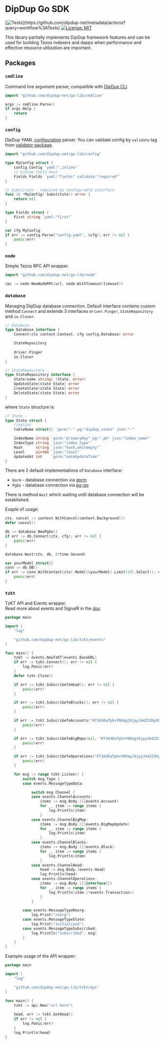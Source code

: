 # DipDup Go SDK

[![Tests](https://github.com/dipdup-net/metadata/workflows/Tests/badge.svg?)](https://github.com/dipdup-net/metadata/actions?query=workflow%3ATests)
[![License: MIT](https://img.shields.io/badge/License-MIT-yellow.svg)](https://opensource.org/licenses/MIT)

This library partially implements DipDup framework features and can be used for building Tezos indexers and dapps when performance and effective resource utilization are important.

## Packages

### `cmdline`

Command line argument parser, compatible with [DipDup CLI](https://docs.dipdup.net/command-line).

```go
import "github.com/dipdup-net/go-lib/cmdline"

args := cmdline.Parse()
if args.Help {
	return
}
```

### `config`

DipDup YAML [configuration](https://docs.dipdup.net/config-file-reference) parser. You can validate config by `validate` tag from [validator package](https://github.com/go-playground/validator).

```go
import "github.com/dipdup-net/go-lib/config"

type MyConfig struct {
	config.Config `yaml:",inline"`
    // Custom field here
    Fields Fields `yaml:"fields" validate:"required"`
}

// Substitute - required by Configurable interface
func (c *MyConfig) Substitute() error {
    return nil
}

type Fields struct {
    First string `yaml:"first"`
}

var cfg MyConfig
if err := config.Parse("config.yaml", &cfg); err != nil {
    panic(err)
}
```

### `node`

Simple Tezos RPC API wrapper.

```go
import "github.com/dipdup-net/go-lib/node"

rpc := node.NewNodeRPC(url, node.WithTimeout(timeout))
```

### `database`

Managing DipDup database connection. Default interface contains custom method `Connect` and extends 3 interfaces `driver.Pinger`,  `StateRepository` and `io.Closer`.


```go
// Database -
type Database interface {
	Connect(ctx context.Context, cfg config.Database) error

	StateRepository
	
	driver.Pinger
	io.Closer
}

// StateRepository -
type StateRepository interface {
	State(name string) (State, error)
	UpdateState(state State) error
	CreateState(state State) error
	DeleteState(state State) error
}
```

where `State` structure is:

```go
// State -
type State struct {
	//nolint
	tableName struct{} `gorm:"-" pg:"dipdup_state" json:"-"`

	IndexName string `gorm:"primaryKey" pg:",pk" json:"index_name"`
	IndexType string `json:"index_type"`
	Hash      string `json:"hash,omitempty"`
	Level     uint64 `json:"level"`
	UpdatedAt int    `gorm:"autoUpdateTime"`
}
```

There are 2 default implementations of `Database` interface:
* `Gorm` - database connection via [gorm](https://gorm.io/)
* `PgGo` - database connection via [pg-go](https://pg.uptrace.dev/)

There is method `Wait` which waiting until database connection will be established.

Exaple of usage:

```go
ctx, cancel := context.WithCancel(context.Background())
defer cancel()

db := database.NewPgGo()
if err := db.Connect(ctx, cfg); err != nil {
	panic(err)
}

database.Wait(ctx, db, 5*time.Second)

var yourModel struct{}
conn := db.DB()
if err := conn.WithContext(ctx).Model(&yourModel).Limit(10).Select(); err != nil {
	panic(err)
}
```


### `tzkt`

TzKT API and Events wrapper.  
Read more about events and SignalR in the [doc](https://github.com/dipdup-net/go-lib/blob/master/tzkt/events/README.md)

```go
package main

import (
	"log"

	"github.com/dipdup-net/go-lib/tzkt/events"
)

func main() {
	tzkt := events.NewTzKT(events.BaseURL)
	if err := tzkt.Connect(); err != nil {
		log.Panic(err)
	}
	defer tzkt.Close()

	if err := tzkt.SubscribeToHead(); err != nil {
		panic(err)
	}

	if err := tzkt.SubscribeToBlocks(); err != nil {
		panic(err)
	}

	if err := tzkt.SubscribeToAccounts("KT1K4EwTpbvYN9agJdjpyJm4ZZdhpUNKB3F6"); err != nil {
		panic(err)
	}

	if err := tzkt.SubscribeToBigMaps(nil, "KT1K4EwTpbvYN9agJdjpyJm4ZZdhpUNKB3F6", ""); err != nil {
		panic(err)
	}

	if err := tzkt.SubscribeToOperations("KT1K4EwTpbvYN9agJdjpyJm4ZZdhpUNKB3F6", events.KindTransaction); err != nil {
		panic(err)
	}

	for msg := range tzkt.Listen() {
		switch msg.Type {
		case events.MessageTypeData:

			switch msg.Channel {
			case events.ChannelAccounts:
				items := msg.Body.([]events.Account)
				for _, item := range items {
					log.Println(item)
				}
			case events.ChannelBigMap:
				items := msg.Body.([]events.BigMapUpdate)
				for _, item := range items {
					log.Println(item)
				}
			case events.ChannelBlocks:
				items := msg.Body.([]events.Block)
				for _, item := range items {
					log.Println(item)
				}
			case events.ChannelHead:
				head := msg.Body.(events.Head)
				log.Println(head)
			case events.ChannelOperations:
				items := msg.Body.([]interface{})
				for _, item := range items {
					log.Println(item.(*events.Transaction))
				}
			}

		case events.MessageTypeReorg:
			log.Print("reorg")
		case events.MessageTypeState:
			log.Print("initialized")
		case events.MessageTypeSubscribed:
			log.Println("subscribed", msg)
		}
	}
}

```

Example usage of the API wrapper:

```go
package main

import (
	"log"

	"github.com/dipdup-net/go-lib/tzkt/api"
)

func main() {
    tzkt := api.New("url here")
    
    head, err := tzkt.GetHead()
    if err != nil {
        log.Panic(err)
    }
    log.Println(head)
}
```